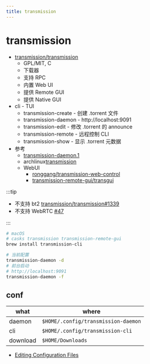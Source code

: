 ```yaml
---
title: transmission
---
```


# transmission

- [transmission/transmission](https://github.com/transmission/transmission)
  - GPL/MIT, C
  - 下载器
  - 支持 RPC
  - 内置 Web UI
  - 提供 Remote GUI
  - 提供 Native GUI
- cli - TUI
  - transmission-create - 创建 .torrent 文件
  - transmission-daemon - http://localhost:9091
  - transmission-edit - 修改 .torrent 的 announce
  - transmission-remote - 远程控制 CLI
  - transmission-show - 显示 .torrent 元数据
- 参考
  - [transmission-daemon.1](https://manpages.debian.org/testing/transmission-daemon/transmission-daemon.1.en.html)
  - archlinux[transmission](https://wiki.archlinux.org/title/transmission)
  - WebUI
    - [ronggang/transmission-web-control](https://github.com/ronggang/transmission-web-control)
    - [transmission-remote-gui/transgui](https://github.com/transmission-remote-gui/transgui)

:::tip

- 不支持 bt2 [transmission/transmission#1339](https://github.com/transmission/transmission/issues/1339)
- 不支持 WebRTC [#47](https://github.com/transmission/transmission/issues/47)

:::

```bash
# macOS
# casks transmission transmission-remote-gui
brew install transmission-cli

# 当前配置
transmission-daemon -d
# 前台启动
# http://localhost:9091
transmission-daemon -f
```

## conf

| what     | where                               |
| -------- | ----------------------------------- |
| daemon   | `$HOME/.config/transmission-daemon` |
| cli      | `$HOME/.config/transmission-cli`    |
| download | `$HOME/Downloads`                   |

- [Editing Configuration Files](https://github.com/transmission/transmission/wiki/Editing-Configuration-Files)
